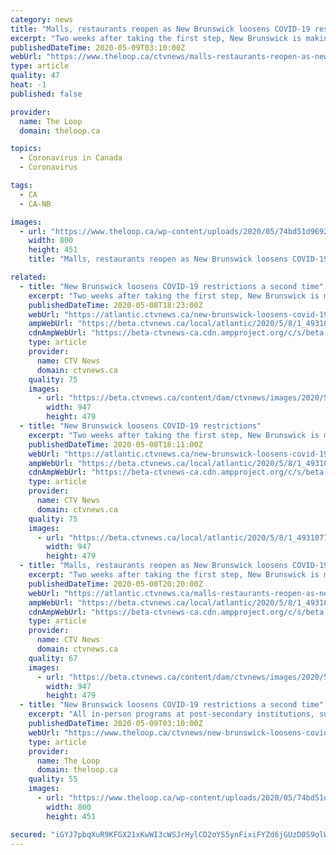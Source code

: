 ```yaml
---
category: news
title: "Malls, restaurants reopen as New Brunswick loosens COVID-19 restrictions a second time"
excerpt: "Two weeks after taking the first step, New Brunswick is making a second larger step to try to get back to some semblance of normal. Elective surgeries and other non-emergency health services are among the major changes announced Friday."
publishedDateTime: 2020-05-09T03:10:00Z
webUrl: "https://www.theloop.ca/ctvnews/malls-restaurants-reopen-as-new-brunswick-loosens-covid-19-restrictions-a-second-time/"
type: article
quality: 47
heat: -1
published: false

provider:
  name: The Loop
  domain: theloop.ca

topics:
  - Coronavirus in Canada
  - Coronavirus

tags:
  - CA
  - CA-NB

images:
  - url: "https://www.theloop.ca/wp-content/uploads/2020/05/74bd51d96927ad60d656fd23d0aca707.jpg"
    width: 800
    height: 451
    title: "Malls, restaurants reopen as New Brunswick loosens COVID-19 restrictions a second time"

related:
  - title: "New Brunswick loosens COVID-19 restrictions a second time"
    excerpt: "Two weeks after taking the first step, New Brunswick is making a second larger step to try to get back to some semblance of normal. \"Today, we announce a further loosening of restrictions,\" said Premier Blaine Higgs at a news conference in Fredericton to announce what businesses can open under its state of emergency."
    publishedDateTime: 2020-05-08T18:23:00Z
    webUrl: "https://atlantic.ctvnews.ca/new-brunswick-loosens-covid-19-restrictions-a-second-time-1.4931077"
    ampWebUrl: "https://beta.ctvnews.ca/local/atlantic/2020/5/8/1_4931077.html"
    cdnAmpWebUrl: "https://beta-ctvnews-ca.cdn.ampproject.org/c/s/beta.ctvnews.ca/local/atlantic/2020/5/8/1_4931077.html"
    type: article
    provider:
      name: CTV News
      domain: ctvnews.ca
    quality: 75
    images:
      - url: "https://beta.ctvnews.ca/content/dam/ctvnews/images/2020/5/8/1_4931121.jpg?cache_timestamp=1588960549784"
        width: 947
        height: 479
  - title: "New Brunswick loosens COVID-19 restrictions"
    excerpt: "Two weeks after taking the first step, New Brunswick is making a second larger step to try to get back to some semblance of normal. \"Today, we announce a further loosening of restrictions,\" said Premier Blaine Higgs at a news conference in Fredericton to announce what businesses can open under its state of emergency."
    publishedDateTime: 2020-05-08T18:11:00Z
    webUrl: "https://atlantic.ctvnews.ca/new-brunswick-loosens-covid-19-restrictions-1.4931077?cache=yes%3FclipId%3D104059%3FclipId%3D89830%3FclipId%3D68596"
    ampWebUrl: "https://beta.ctvnews.ca/local/atlantic/2020/5/8/1_4931077.html"
    cdnAmpWebUrl: "https://beta-ctvnews-ca.cdn.ampproject.org/c/s/beta.ctvnews.ca/local/atlantic/2020/5/8/1_4931077.html"
    type: article
    provider:
      name: CTV News
      domain: ctvnews.ca
    quality: 75
    images:
      - url: "https://beta.ctvnews.ca/local/atlantic/2020/5/8/1_4931077/_jcr_content/root/responsivegrid/image.coreimg.jpg"
        width: 947
        height: 479
  - title: "Malls, restaurants reopen as New Brunswick loosens COVID-19 restrictions a second time"
    excerpt: "Two weeks after taking the first step, New Brunswick is making a second larger step to try to get back to some semblance of normal. Elective surgeries and other non-emergency health services are among the major changes announced Friday."
    publishedDateTime: 2020-05-08T20:20:00Z
    webUrl: "https://atlantic.ctvnews.ca/malls-restaurants-reopen-as-new-brunswick-loosens-covid-19-restrictions-a-second-time-1.4931077"
    ampWebUrl: "https://beta.ctvnews.ca/local/atlantic/2020/5/8/1_4931077.html"
    cdnAmpWebUrl: "https://beta-ctvnews-ca.cdn.ampproject.org/c/s/beta.ctvnews.ca/local/atlantic/2020/5/8/1_4931077.html"
    type: article
    provider:
      name: CTV News
      domain: ctvnews.ca
    quality: 67
    images:
      - url: "https://beta.ctvnews.ca/content/dam/ctvnews/images/2020/5/8/1_4931121.jpg?cache_timestamp=1588960549784"
        width: 947
        height: 479
  - title: "New Brunswick loosens COVID-19 restrictions a second time"
    excerpt: "All in-person programs at post-secondary institutions, subject to the COVID-19 directives from public health. Virtual education options should be continued wherever possible. Campgrounds and outdoor recreational activities,"
    publishedDateTime: 2020-05-09T03:10:00Z
    webUrl: "https://www.theloop.ca/ctvnews/new-brunswick-loosens-covid-19-restrictions-a-second-time/"
    type: article
    provider:
      name: The Loop
      domain: theloop.ca
    quality: 55
    images:
      - url: "https://www.theloop.ca/wp-content/uploads/2020/05/74bd51d96927ad60d656fd23d0aca707.jpg"
        width: 800
        height: 451

secured: "iGYJ7pbqXuR9KFGX21xKwWI3cWSJrHylCD2oYS5ynFixiFYZd6jGUzD0S9olWH118BkIwQImz8i0sEywduA1itnR4W8G7a2zL0dvQS0tQ2obfZe6MeZEz7DyQbGT0Db362Sqv9lj3PuUYxHEzg0HtPtxn+SNzRN8nOUMlqP4br52OJ9ZFEqPcBigVGPkqaxOAGPzCsNqAr31mD01wLZppEwqwqareBrYHHu7tW2n38PoDqIf4IXRZfSqATxPLXG/ZZb2UApWbrK943IhR64mO9zwBitD+MscWO2ROWz1GiDy45pE8wQkJt4456pUZrkM;qkyM7A5o/reAFcDfBdtiRw=="
---
```



